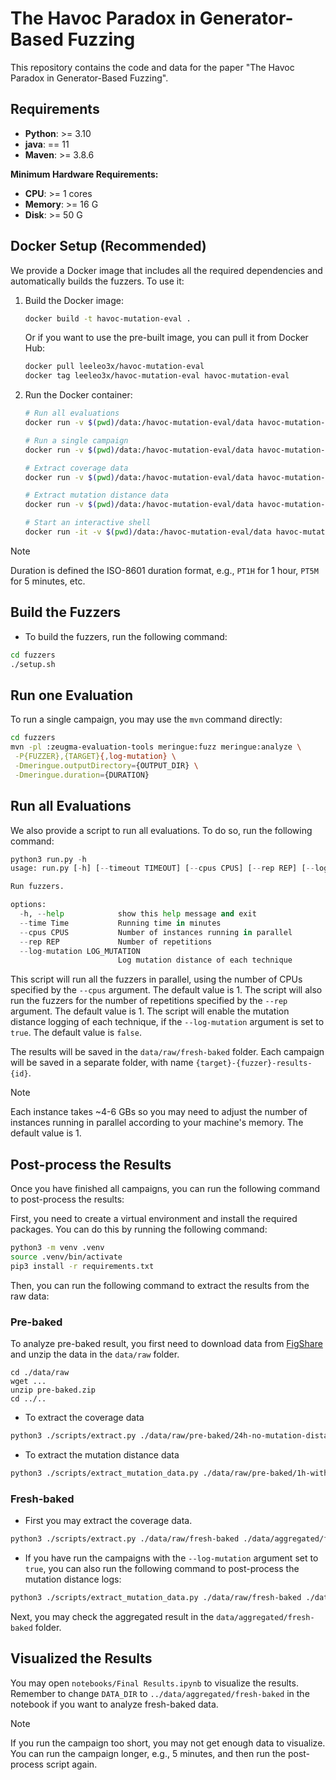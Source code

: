 # The Havoc Paradox in Generator-Based Fuzzing

This repository contains the code and data for the paper "The Havoc Paradox in Generator-Based Fuzzing".

## Requirements

* **Python**: >= 3.10
* **java**: == 11
* **Maven**: >= 3.8.6

**Minimum Hardware Requirements:**
* **CPU**: >= 1 cores
* **Memory**: >= 16 G
* **Disk**: >= 50 G

## Docker Setup (Recommended)

We provide a Docker image that includes all the required dependencies and automatically builds the fuzzers. To use it:

1. Build the Docker image:
   ```bash
   docker build -t havoc-mutation-eval .
   ```
   Or if you want to use the pre-built image, you can pull it from Docker Hub:
   ```bash
   docker pull leeleo3x/havoc-mutation-eval
   docker tag leeleo3x/havoc-mutation-eval havoc-mutation-eval
   ```

2. Run the Docker container:
   ```bash
   # Run all evaluations
   docker run -v $(pwd)/data:/havoc-mutation-eval/data havoc-mutation-eval run --time 5 --cpus 1 --rep 1 --log-mutation true
   
   # Run a single campaign
   docker run -v $(pwd)/data:/havoc-mutation-eval/data havoc-mutation-eval single FUZZER TARGET OUTPUT_DIR DURATION
   
   # Extract coverage data
   docker run -v $(pwd)/data:/havoc-mutation-eval/data havoc-mutation-eval extract /havoc-mutation-eval/data/raw/fresh-baked /havoc-mutation-eval/data/aggregated
   
   # Extract mutation distance data
   docker run -v $(pwd)/data:/havoc-mutation-eval/data havoc-mutation-eval extract-mutation /havoc-mutation-eval/data/raw/fresh-baked /havoc-mutation-eval/data/aggregated
   
   # Start an interactive shell
   docker run -it -v $(pwd)/data:/havoc-mutation-eval/data havoc-mutation-eval bash
   ```

> [!NOTE] 
> Duration is defined the ISO-8601 duration format, e.g., `PT1H` for 1 hour, `PT5M` for 5 minutes, etc.

## Build the Fuzzers

- To build the fuzzers, run the following command:

```bash
cd fuzzers
./setup.sh
```

## Run one Evaluation

To run a single campaign, you may use the `mvn` command directly:

```bash
cd fuzzers
mvn -pl :zeugma-evaluation-tools meringue:fuzz meringue:analyze \
 -P{FUZZER},{TARGET}{,log-mutation} \
 -Dmeringue.outputDirectory={OUTPUT_DIR} \
 -Dmeringue.duration={DURATION}
```

## Run all Evaluations

We also provide a script to run all evaluations. To do so, run the following command:

```python
python3 run.py -h
usage: run.py [-h] [--timeout TIMEOUT] [--cpus CPUS] [--rep REP] [--log-mutation LOG_MUTATION]

Run fuzzers.

options:
  -h, --help            show this help message and exit
  --time Time           Running time in minutes
  --cpus CPUS           Number of instances running in parallel
  --rep REP             Number of repetitions
  --log-mutation LOG_MUTATION
                        Log mutation distance of each technique
```

This script will run all the fuzzers in parallel, using the number of CPUs specified by the `--cpus` argument. The default value is 1. The script will also run the fuzzers for the number of repetitions specified by the `--rep` argument. The default value is 1. The script will enable the mutation distance logging of each technique, if the `--log-mutation` argument is set to `true`. The default value is `false`.

The results will be saved in the `data/raw/fresh-baked` folder. Each campaign will be saved in a separate folder, with name `{target}-{fuzzer}-results-{id}`.

> [!NOTE]
> Each instance takes ~4-6 GBs so you may need to adjust the number of instances running in parallel according to your machine's memory. The default value is 1.

## Post-process the Results

Once you have finished all campaigns, you can run the following command to post-process the results:

First, you need to create a virtual environment and install the required packages. You can do this by running the following command:

```bash
python3 -m venv .venv
source .venv/bin/activate
pip3 install -r requirements.txt
```

Then, you can run the following command to extract the results from the raw data:


### Pre-baked 

To analyze pre-baked result, you first need to download data from [FigShare](https://figshare.com/s/789b43d5b7845655a36d) and unzip the data in the `data/raw` folder.

```
cd ./data/raw
wget ...
unzip pre-baked.zip
cd ../..
```

- To extract the coverage data

```bash
python3 ./scripts/extract.py ./data/raw/pre-baked/24h-no-mutation-distance ./data/aggregated
```

- To extract the mutation distance data

```bash
python3 ./scripts/extract_mutation_data.py ./data/raw/pre-baked/1h-with-mutation-distance ./data/aggregated
```

### Fresh-baked

- First you may extract the coverage data.

```bash
python3 ./scripts/extract.py ./data/raw/fresh-baked ./data/aggregated/fresh-baked
```

- If you have run the campaigns with the `--log-mutation` argument set to `true`, you can also run the following command to post-process the mutation distance logs:

```bash
python3 ./scripts/extract_mutation_data.py ./data/raw/fresh-baked ./data/aggregated/fresh-baked
```

Next, you may check the aggregated result in the `data/aggregated/fresh-baked` folder.

## Visualized the Results

You may open `notebooks/Final Results.ipynb` to visualize the results. Remember to change `DATA_DIR` to `../data/aggregated/fresh-baked` in the notebook if you want to analyze fresh-baked data.

> [!NOTE]
> If you run the campaign too short, you may not get enough data to visualize. You can run the campaign longer, e.g., 5 minutes, and then run the post-process script again.